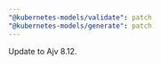 ```yaml
---
"@kubernetes-models/validate": patch
"@kubernetes-models/generate": patch
---
```


Update to Ajv 8.12.
